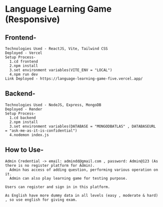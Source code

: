 # Language Learning Game (Responsive)

## Frontend-
    Technologies Used - ReactJS, Vite, Tailwind CSS
    Deployed - Vercel
    Setup Process-
      1.cd frontend
      2.npm install
      3.set environment variables(VITE_ENV = "LOCAL")
      4.npm run dev
    Link Deployed - https://language-learning-game-five.vercel.app/
    

## Backend-
    Technologies Used - NodeJS, Express, MongoDB
    Deployed - Render
    Setup Process-
      1.cd backend
      2.npm install
      3.set environment variables(DATABASE = "MONGODBATLAS" , DATABASEURL = "ask-me-as-it-is-confidential")
      4.nodemon index.js


## How to Use-
    Admin Credential -> email: admindd@gmail.com , password: Admin@123 (As there is no register platform for Admin).
      Admin has access of adding question, performing various operation on it.
      Admin can also play learning game for testing purpose.

    Users can register and sign in in this platform.

    As English have more dummy data in all levels (easy , moderate & hard) , so use english for giving exam.
    
    




